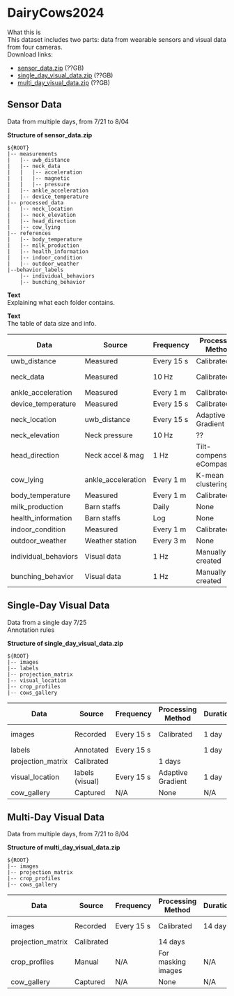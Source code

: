 # DairyCows2024


What this is\
This dataset includes two parts: data from wearable sensors and visual data from four cameras.\
Download links:
* [sensor_data.zip](link1) (??GB)
* [single_day_visual_data.zip](link1) (??GB)
* [multi_day_visual_data.zip](link1) (??GB)


Sensor Data
------

Data from multiple days, from 7/21 to 8/04

**Structure of sensor_data.zip**

```
${ROOT}
|-- measurements 
|   |-- uwb_distance
|   |-- neck_data
|   |   |-- acceleration
|   |   |-- magnetic
|   |   |-- pressure
|   |-- ankle_acceleration
|   |-- device_temperature
|-- processed_data
|   |-- neck_location
|   |-- neck_elevation
|   |-- head_direction
|   |-- cow_lying
|-- references 
|   |-- body_temperature
|   |-- milk_production
|   |-- health_information
|   |-- indoor_condition
|   |-- outdoor_weather
|--behavior_labels
    |-- individual_behaviors
    |-- bunching_behavior

```
**Text**\
Explaining what each folder contains.

**Text**\
The table of data size and info.

| Data | Source | Frequency | Processing Method | Duration | Size   |
|-------------|--------|-----------|----------|----------|--------|
| uwb_distance| Measured | Every 15 s| Calibrated  | 14 days  |        |
| neck_data   | Measured | 10 Hz     | Calibrated | 14 days  | 9.6 GB |
| ankle_acceleration| Measured |Every 1 m|Calibrated  | 14 days  |        |
|device_temperature| Measured |Every 15 s|Calibrated | 14 days  |        |
|neck_location|uwb_distance|Every 15 s|Adaptive Gradient|14 days  |        |
|neck_elevation|Neck pressure| 10 Hz | ?? | 14 days |
|head_direction|Neck accel & mag| 1 Hz | Tilt-compensated eCompass|14 days| |
|cow_lying | ankle_acceleration | Every 1 m | K-mean clustering | 14 days | |
|body_temperature  | Measured | Every 1 m  | Calibrated    | 14 days | |
|milk_production   | Barn staffs | Daily | None  | 14 days | | 
|health_information| Barn staffs | Log   | None  | 14 days | |
|indoor_condition  | Measured | Every 1 m  | Calibrated    | 14 days | |
|outdoor_weather   | Weather station | Every 3 m | None    | 14 days | |
|individual_behaviors| Visual data | 1 Hz | Manually created | 1 day | |
|bunching_behavior| Visual data | 1 Hz | Manually created | 1 day | |


Single-Day Visual Data
------

Data from a single day 7/25\
Annotation rules

**Structure of single_day_visual_data.zip**
```
${ROOT}
|-- images
|-- labels
|-- projection_matrix
|-- visual_location
|-- crop_profiles
|-- cows_gallery
```

| Data | Source | Frequency | Processing Method | Duration | Size   |
|-------------|--------|-----------|----------|----------|--------|
| images| Recorded    | Every 15 s| Calibrated  | 1 day  |   ? GB     |
| labels   | Annotated |Every 15 s|  | 1 day  |  |
| projection_matrix |Calibrated |  | 1 days  |        |
| visual_location | labels (visual) |Every 15 s| Adaptive Gradient | 1 day  |        | crop_profiles | Manual | N/A | For masking images| N/A | |
| cow_gallery |Captured | N/A | None | N/A  |        |


Multi-Day Visual Data
------

Data from multiple days, from 7/21 to 8/04

**Structure of multi_day_visual_data.zip**
```
${ROOT}
|-- images
|-- projection_matrix
|-- crop_profiles
|-- cows_gallery
```

| Data | Source | Frequency | Processing Method | Duration | Size   |
|-------------|--------|-----------|----------|----------|--------|
| images| Recorded    | Every 15 s| Calibrated  | 14 day  |   ? GB     |
| projection_matrix |Calibrated |  | 14 days  |        |
| crop_profiles | Manual | N/A | For masking images | N/A | |
| cow_gallery |Captured | N/A | None | N/A  |        |
